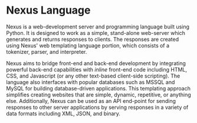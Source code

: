 # Nexus Language

Nexus is a web-development server and programming language built using Python. It is designed to work as a simple, stand-alone web-server which generates and returns responses to clients. The responses are created using Nexus' web templating language portion, which consists of a tokenizer, parser, and interpreter.

Nexus aims to bridge front-end and back-end development by integrating powerful back-end capabilities with *inline* front-end code including HTML, CSS, and Javascript (or any other text-based client-side scripting). The language also interfaces with popular databases such as MSSQL and MySQL for building database-driven applications. This templating approach simplifies creating websites that are simple, dynamic, repetitive, or anything else. Additionally, Nexus can be used as an API end-point for sending responses to other server applications by serving responses in a variety of data formats including XML, JSON, and binary.
